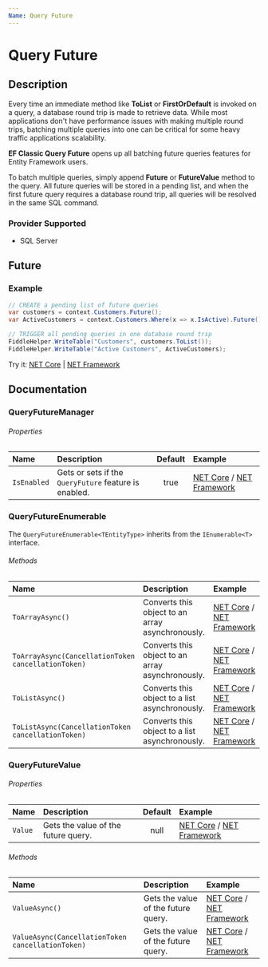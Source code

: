 ```yaml
---
Name: Query Future
---
```


# Query Future

## Description
Every time an immediate method like **ToList** or **FirstOrDefault** is invoked on a query, a database round trip is made to retrieve data. While most applications don't have performance issues with making multiple round trips, batching multiple queries into one can be critical for some heavy traffic applications scalability.

**EF Classic Query Future** opens up all batching future queries features for Entity Framework users.

To batch multiple queries, simply append **Future** or **FutureValue** method to the query. All future queries will be stored in a pending list, and when the first future query requires a database round trip, all queries will be resolved in the same SQL command.

### Provider Supported
- SQL Server

## Future

### Example
```csharp
// CREATE a pending list of future queries
var customers = context.Customers.Future();
var ActiveCustomers = context.Customers.Where(x => x.IsActive).Future();

// TRIGGER all pending queries in one database round trip            
FiddleHelper.WriteTable("Customers", customers.ToList());        
FiddleHelper.WriteTable("Active Customers", ActiveCustomers);            
```
Try it: [NET Core](https://dotnetfiddle.net/vMGvuy) | [NET Framework](https://dotnetfiddle.net/DoWJ3t)

## Documentation

### QueryFutureManager

###### Properties

| Name | Description | Default | Example |
| :--- | :---------- | :-----: | :------ |
| `IsEnabled` | Gets or sets if the `QueryFuture` feature is enabled. | true | [NET Core](https://dotnetfiddle.net/ezWALV) / [NET Framework](https://dotnetfiddle.net/n6VcfE) |

### QueryFutureEnumerable<TEntityType>
  
The `QueryFutureEnumerable<TEntityType>` inherits from the `IEnumerable<T>` interface.

###### Methods

| Name | Description | Example |
| :--- | :---------- | :------ |
| `ToArrayAsync()` | Converts this object to an array asynchronously. | [NET Core](https://dotnetfiddle.net/MljKoE) / [NET Framework](https://dotnetfiddle.net/pg1rnj) |
| `ToArrayAsync(CancellationToken cancellationToken)` | Converts this object to an array asynchronously. | [NET Core](https://dotnetfiddle.net/EbmY1e) / [NET Framework](https://dotnetfiddle.net/RBEL7B)|
| `ToListAsync()` | Converts this object to a list asynchronously. | [NET Core](https://dotnetfiddle.net/DGqyL1) / [NET Framework](https://dotnetfiddle.net/JYXOMi) |
| `ToListAsync(CancellationToken cancellationToken)` | Converts this object to a list asynchronously. | [NET Core](https://dotnetfiddle.net/enqN1i) / [NET Framework](https://dotnetfiddle.net/RQkqUb) |
  
### QueryFutureValue<TResult>
  
###### Properties

| Name | Description | Default | Example |
| :--- | :---------- | :-----: | :------ |
| `Value` | Gets the value of the future query. | null | [NET Core](https://dotnetfiddle.net/xjEqrX) / [NET Framework](https://dotnetfiddle.net/ObIY3v) |

###### Methods

| Name | Description | Example |
| :--- | :---------- | :------ |
| `ValueAsync()` | Gets the value of the future query. | [NET Core](https://dotnetfiddle.net/r920Fj) / [NET Framework](https://dotnetfiddle.net/hJ6VrE) |
| `ValueAsync(CancellationToken cancellationToken)` | Gets the value of the future query. | [NET Core](https://dotnetfiddle.net/COg8Wi) / [NET Framework](https://dotnetfiddle.net/sgbK5g) |
